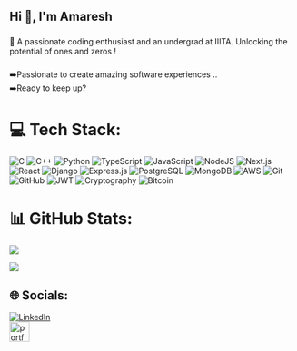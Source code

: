 <h2 align="left">Hi 👋, I'm Amaresh</h2>

###

<p align="left">🚀 A passionate coding enthusiast and an undergrad at IIITA. Unlocking the potential of ones and zeros !</p>

###

<p align="left">➡️Passionate to create amazing software experiences .. <br>➡️Ready to keep up?</p>

# 💻 Tech Stack:
![C](https://img.shields.io/badge/c-%2300599C.svg?style=for-the-badge&logo=c&logoColor=white) ![C++](https://img.shields.io/badge/c++-%2300599C.svg?style=for-the-badge&logo=c%2B%2B&logoColor=white)   ![Python](https://img.shields.io/badge/python-3670A0?style=for-the-badge&logo=python&logoColor=ffdd54)  ![TypeScript](https://img.shields.io/badge/typescript-%23007ACC.svg?style=for-the-badge&logo=typescript&logoColor=white)  ![JavaScript](https://img.shields.io/badge/javascript-%23323330.svg?style=for-the-badge&logo=javascript&logoColor=%23F7DF1E)  ![NodeJS](https://img.shields.io/badge/node.js-6DA55F?style=for-the-badge&logo=node.js&logoColor=white)  ![Next.js](https://img.shields.io/badge/Next-black?style=for-the-badge&logo=next.js&logoColor=white)  ![React](https://img.shields.io/badge/react-%2320232a.svg?style=for-the-badge&logo=react&logoColor=%2361DAFB)  ![Django](https://img.shields.io/badge/django-%23092E20.svg?style=for-the-badge&logo=django&logoColor=white)  ![Express.js](https://img.shields.io/badge/express.js-%23404d59.svg?style=for-the-badge&logo=express&logoColor=%2361DAFB)  ![PostgreSQL](https://img.shields.io/badge/postgres-%23316192.svg?style=for-the-badge&logo=postgresql&logoColor=white)  ![MongoDB](https://img.shields.io/badge/MongoDB-%234ea94b.svg?style=for-the-badge&logo=mongodb&logoColor=white)  ![AWS](https://img.shields.io/badge/AWS-%23FF9900.svg?style=for-the-badge&logo=amazon-aws&logoColor=white)  ![Git](https://img.shields.io/badge/git-%23F05033.svg?style=for-the-badge&logo=git&logoColor=white)  ![GitHub](https://img.shields.io/badge/github-%23121011.svg?style=for-the-badge&logo=github&logoColor=white)  ![JWT](https://img.shields.io/badge/JWT-black?style=for-the-badge&logo=JSON%20web%20tokens)  ![Cryptography](https://img.shields.io/badge/Cryptography-%2300C7B7.svg?style=for-the-badge&logo=openssl&logoColor=white)  ![Bitcoin](https://img.shields.io/badge/Bitcoin-%23F7931A.svg?style=for-the-badge&logo=bitcoin&logoColor=white)  

# 📊 GitHub Stats:
![](https://github-readme-stats.vercel.app/api?username=devAmaresh&theme=dark&hide_border=false&include_all_commits=false&count_private=false)<br/>
<!-- ![](https://github-readme-streak-stats.herokuapp.com/?user=devAmaresh&theme=dark&hide_border=false)<br/>  -->
![](https://github-readme-stats.vercel.app/api/top-langs/?username=devAmaresh&theme=dark&hide_border=false&include_all_commits=false&count_private=false&layout=compact)


## 🌐 Socials:
[![LinkedIn](https://img.shields.io/badge/LinkedIn-%230077B5.svg?logo=linkedin&logoColor=white)](https://linkedin.com/in/amaresh-prasad-07bb612aa) <br/>
<a href="https://amareshh.vercel.app/" target="_blank">
  <img src="https://img.shields.io/static/v1?message=Portfolio&logo=vercel&label=&color=000000&logoColor=white&labelColor=&style=for-the-badge" height="35" alt="portfolio logo" />
</a>

